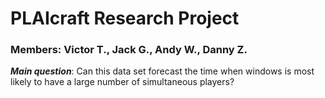 # PLAIcraft Research Project
### Members: Victor T., Jack G., Andy W., Danny Z.

***Main question***: Can this data set forecast the time when windows is most likely to have a large number of simultaneous players?

